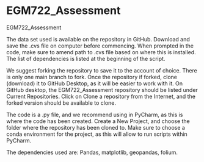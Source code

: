 # EGM722_Assessment
EGM722_Assessment

The data set used is available on the repository in GitHub. 
Download and save the .cvs file on computer before commencing. When prompted in the code, make sure to amend path to .cvs file based on where this is installed. The list of dependencies is listed at the beginning of the script.

We suggest forking the repository to save it to the account of choice. There is only one main branch to fork. Once the repository if forked, clone (download) it to GitHub Desktop, as it will be easier to work with it. On GitHub desktop, the EGM722_Assessment repository should be listed under Current Repositories. Click on Clone a repository from the Internet, and the forked version should be available to clone.

The code is a .py file, and we recommend using in PyCharm, as this is where the code has been created. Create a New Project, and choose the folder where the repository has been cloned to. Make sure to choose a conda environment for the project, as this will allow to run scripts within PyCharm.

The dependencies used are: 
Pandas, matplotlib, geopandas, folium. 

